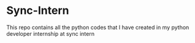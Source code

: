 # Sync-Intern
This repo contains all the python codes that I have created in my python developer internship at sync intern
